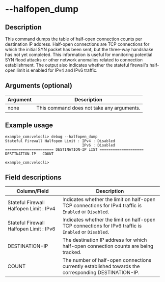 #	--halfopen_dump

##	Description
This command dumps the table of half-open connection counts per destination IP address. Half-open connections are TCP connections for which the initial SYN packet has been sent, but the three-way handshake has not yet completed. This information is useful for monitoring potential SYN flood attacks or other network anomalies related to connection establishment. The output also indicates whether the stateful firewall's half-open limit is enabled for IPv4 and IPv6 traffic.

##  Arguments (optional)
| Argument | Description |
|---|---|
| none | This command does not take any arguments. |

##  Example usage
```
example_com:velocli> debug --halfopen_dump
Stateful Firewall Halfopen Limit : IPv4 : Disabled
                                   IPv6 : Disabled
====================== DESTINATION-IP LIST ====================
DESTINATION-IP   COUNT

example_com:velocli>
```

##  Field descriptions
| Column/Field | Description |
|---|---|
| Stateful Firewall Halfopen Limit : IPv4 | Indicates whether the limit on half-open TCP connections for IPv4 traffic is `Enabled` or `Disabled`. |
| Stateful Firewall Halfopen Limit : IPv6 | Indicates whether the limit on half-open TCP connections for IPv6 traffic is `Enabled` or `Disabled`. |
| DESTINATION-IP | The destination IP address for which half-open connection counts are being tracked. |
| COUNT | The number of half-open connections currently established towards the corresponding DESTINATION-IP. |